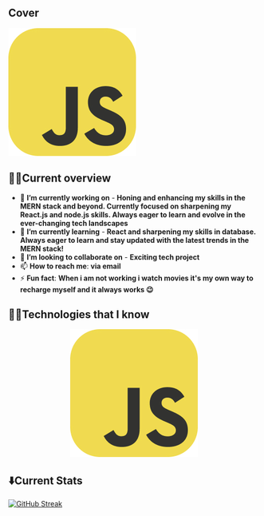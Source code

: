 ## Cover
![The San Juan Mountains are beautiful!](/images//JavaScript%201.jpg "San Juan Mountains")
## 👨‍💼Current overview


- 🔭 **I’m currently working on** - **Honing and enhancing my skills in the MERN stack and beyond. Currently focused on sharpening my React.js and node.js skills. Always eager to learn and evolve in the ever-changing tech landscapes**
- 🌱 **I’m currently learning** - **React and sharpening my skills in database. Always eager to learn and stay updated with the latest trends in the MERN stack!** 
- 👯 **I’m looking to collaborate on** - **Exciting tech project**
- 📫 **How to reach me**: **via email**
- ⚡ **Fun fact**: **When i am not working i watch movies it's my own way to recharge myself and it always works 😉**

## 👨‍💻Technologies that I know

<p align="center">
  <a href="https://skillicons.dev">
    <img src='/images/JavaScript 1.jpg' />
  </a>
</p>

## ⬇️Current Stats
 
[![GitHub Streak](https://github-readme-streak-stats.herokuapp.com?user=Masud-Rahman22&theme=midnight-purple&hide_border=true&date_format=M%20j%5B%2C%20Y%5D&card_width=1001&fire=645B61)](https://git.io/streak-stats)
